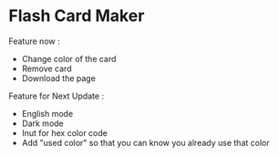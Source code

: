 ﻿# Flash Card Maker

Feature now : 
- Change color of the card
- Remove card
- Download the page

Feature for Next Update : 
- English mode
- Dark mode 
- Inut for hex color code
- Add "used color" so that you can know you already use that color
